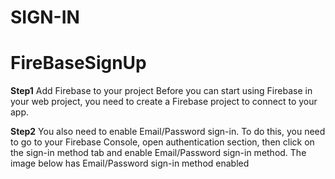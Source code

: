 # SIGN-IN
# FireBaseSignUp

**Step1**
Add Firebase to your  project
Before you can start using Firebase in your web project, you need to create a Firebase project to connect to your app.

**Step2**
You also need to enable Email/Password sign-in. To do this, you need to go to your Firebase Console, open authentication section, then click on the sign-in method tab and enable Email/Password sign-in method. The image below has Email/Password sign-in method enabled
